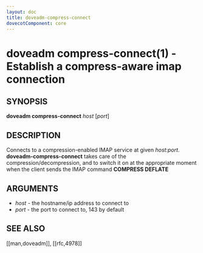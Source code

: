 ```yaml
---
layout: doc
title: doveadm-compress-connect
dovecotComponent: core
---
```


# doveadm compress-connect(1) - Establish a compress-aware imap connection

## SYNOPSIS

**doveadm compress-connect** *host* [*port*]

## DESCRIPTION

Connects to a compression-enabled IMAP service at given *host:port*.
**doveadm-compress-connect** takes care of the compression/decompression,
and to switch it on at the appropriate moment when the client sends the IMAP
command **COMPRESS DEFLATE**

## ARGUMENTS

* *host* - the hostname/ip address to connect to
* *port* - the port to connect to, 143 by default

<!-- @include: reporting-bugs.inc -->

## SEE ALSO

[[man,doveadm]], [[rfc,4978]]
